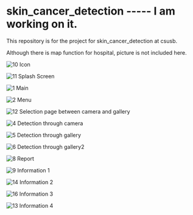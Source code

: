 # skin_cancer_detection  ----- I am working on it.
This repository is for the project for skin_cancer_detection at csusb.

Although there is map function for hospital, picture is not included here.


![10](https://user-images.githubusercontent.com/65998859/169724843-e2dce724-467b-4422-adcf-4f4e54d0c634.png)
Icon


![11](https://user-images.githubusercontent.com/65998859/169724832-d2e1bad1-e19e-4acb-a155-057c2927d877.png)
Splash Screen


![1](https://user-images.githubusercontent.com/65998859/169724658-cfb56de1-fdab-42cd-b9ec-8ffc1809750a.png)
Main



![2](https://user-images.githubusercontent.com/65998859/169724672-83911f40-269a-46e2-b83a-4a00b612437c.png)
Menu


![12](https://user-images.githubusercontent.com/65998859/169724859-58a6f6ff-1355-4b6d-b5dc-0b233d3cc763.png)
Selection page between camera and gallery


![4](https://user-images.githubusercontent.com/65998859/169724694-73cbca20-1787-49c1-84a8-aa3ad0b8258f.png)
Detection through camera


![5](https://user-images.githubusercontent.com/65998859/169724722-70bf04db-ea47-482e-952b-afcda79b786d.png)
Detection through gallery


![6](https://user-images.githubusercontent.com/65998859/169724732-0b766d3a-f7ef-4aa4-b810-d6eb6ca98254.png)
Detection through gallery2


![8](https://user-images.githubusercontent.com/65998859/169724743-32cd72e9-9adc-47b8-914c-4e4065e828f7.png)
Report


![9](https://user-images.githubusercontent.com/65998859/169724752-7addd53f-b19e-4c89-9c5b-f34c28ca78cd.png)
Information 1


![14](https://user-images.githubusercontent.com/65998859/169724782-a6e79da1-e1ff-4cbb-bb2a-e2ef47dc5e2c.png)
Information 2


![16](https://user-images.githubusercontent.com/65998859/169724794-2a82df3a-0feb-4257-9cc0-0a58550f82ea.png)
Information 3


![13](https://user-images.githubusercontent.com/65998859/169725012-1f8fc97d-d4bc-4139-9e49-bb15a98fd3c7.png)
Information 4
